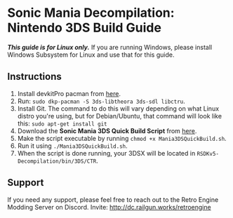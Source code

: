 # Sonic Mania Decompilation: Nintendo 3DS Build Guide

***This guide is for Linux only.*** If you are running Windows, please install Windows Subsystem for Linux and use that for this guide.

## Instructions

1. Install devkitPro pacman from [here](https://devkitpro.org/wiki/devkitPro_pacman).
2. Run: `sudo dkp-pacman -S 3ds-libtheora 3ds-sdl libctru`.
3. Install Git. The command to do this will vary depending on what Linux distro you're using, but for Debian/Ubuntu, that command will look like this: `sudo apt-get install git`
4. Download the **Sonic Mania 3DS Quick Build Script** from [here](https://github.com/MisterSheeple/Sonic-Mania-3DS-Build-Guide/raw/main/Mania3DSQuickBuild.sh).
5. Make the script executable by running `chmod +x Mania3DSQuickBuild.sh`.
6. Run it using `./Mania3DSQuickBuild.sh`.
7. When the script is done running, your 3DSX will be located in `RSDKv5-Decompilation/bin/3DS/CTR`.

## Support

If you need any support, please feel free to reach out to the Retro Engine Modding Server on Discord. Invite: http://dc.railgun.works/retroengine
